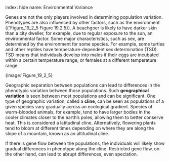 index: hide
name: Environmental Variance

Genes are not the only players involved in determining population variation. Phenotypes are also influenced by other factors, such as the environment ({'Figure_19_2_5 Figure 19.2.5}). A beachgoer is likely to have darker skin than a city dweller, for example, due to regular exposure to the sun, an environmental factor. Some major characteristics, such as sex, are determined by the environment for some species. For example, some turtles and other reptiles have temperature-dependent sex determination (TSD). TSD means that individuals develop into males if their eggs are incubated within a certain temperature range, or females at a different temperature range.


{image:'Figure_19_2_5}
        

Geographic separation between populations can lead to differences in the phenotypic variation between those populations. Such  **geographical variation** is seen between most populations and can be significant. One type of geographic variation, called a  **cline**, can be seen as populations of a given species vary gradually across an ecological gradient. Species of warm-blooded animals, for example, tend to have larger bodies in the cooler climates closer to the earth’s poles, allowing them to better conserve heat. This is considered a latitudinal cline. Alternatively, flowering plants tend to bloom at different times depending on where they are along the slope of a mountain, known as an altitudinal cline.

If there is gene flow between the populations, the individuals will likely show gradual differences in phenotype along the cline. Restricted gene flow, on the other hand, can lead to abrupt differences, even speciation.
